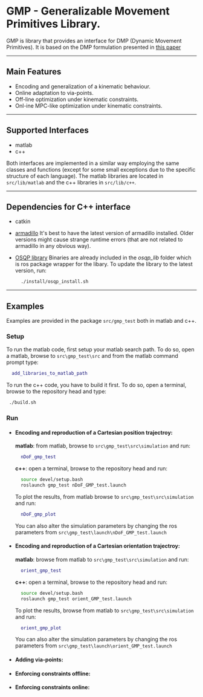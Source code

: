 # GMP - Generalizable Movement Primitives Library.

GMP is library that provides an interface for DMP (Dynamic Movement Primitives). It is based on the DMP formulation presented in [this paper](https://ieeexplore.ieee.org/abstract/document/9562059)

---

## Main Features
+ Encoding and generalization of a kinematic behaviour.
+ Online adaptation to via-points.
+ Off-line optimization under kinematic constraints.
+ Onl-ine MPC-like optimization under kinematic constraints.

---

## Supported Interfaces
+ matlab
+ c++

Both interfaces are implemented in a similar way employing the same classes and functions (except for some small exceptions due to the specific structure of each language).
The matlab libraries are located in `src/lib/matlab` and the c++ libraries in `src/lib/c++`.

---

## Dependencies for C++ interface
+ catkin
+ [armadillo](http://arma.sourceforge.net/)
  It's best to have the latest version of armadillo installed. Older versions might cause strange runtime errors (that are not related to armadillo in any obvious way).
+ [OSQP library](https://github.com/osqp/osqp)
  Binaries are already included in the *osqp_lib* folder which is ros package wrapper for the libary.
  To update the library to the latest version, run:

    ```sh
      ./install/osqp_install.sh
    ```

---

## Examples

Examples are provided in the package `src/gmp_test` both in matlab and c++.

### Setup
To run the matlab code, first setup your matlab search path. To do so, open a matlab,
browse to `src\gmp_test\src` and from the matlab command prompt type:
```matlab
  add_libraries_to_matlab_path
```
To run the c++ code, you have to build it first. To do so, open a terminal,
browse to the repository head and type:
 ```sh
  ./build.sh
```

### Run

+ #### Encoding and reproduction of a Cartesian position trajectroy:

    **matlab**: from matlab, browse to `src\gmp_test\src\simulation` and run:
    ```matlab
      nDoF_gmp_test
    ```
    **c++**: open a terminal, browse to the repository head and run:
    ```sh
      source devel/setup.bash
      roslaunch gmp_test nDoF_GMP_test.launch
    ```
    To plot the results, from matlab browse to `src\gmp_test\src\simulation` and run:
    ```matlab
      nDoF_gmp_plot
    ```
    You can also alter the simulation parameters by changing the ros parameters from `src\gmp_test\launch\nDoF_GMP_test.launch`
    
+ #### Encoding and reproduction of a Cartesian orientation trajectroy:
     **matlab**: browse from matlab to `src\gmp_test\src\simulation` and run:
    ```matlab
      orient_gmp_test
    ```
    **c++**: open a terminal, browse to the repository head and run:
    ```sh
      source devel/setup.bash
      roslaunch gmp_test orient_GMP_test.launch
    ```
    To plot the results, browse from matlab to `src\gmp_test\src\simulation` and run:
    ```matlab
      orient_gmp_plot
    ```
    You can also alter the simulation parameters by changing the ros parameters from `src\gmp_test\launch\orient_GMP_test.launch`
    
+ #### Adding via-points:

+ #### Enforcing constraints offline:

+ #### Enforcing constraints online:



